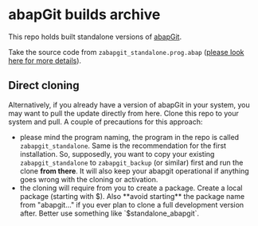 # abapGit builds archive

This repo holds built standalone versions of [abapGit](https://github.com/abapGit/abapGit).

Take the source code from `zabapgit_standalone.prog.abap` ([please look here for more details](https://docs.abapgit.org/guide-install.html#install-standalone-version)).

## Direct cloning

Alternatively, if you already have a version of abapGit in your system, you may want to pull the update directly from here. Clone this repo to your system and pull. A couple of precautions for this approach:
- please mind the program naming, the program in the repo is called `zabapgit_standalone`. Same is the recommendation for the first installation. So, supposedly, you want to copy your existing `zabapgit_standalone` to `zabapgit_backup` (or similar) first and run the clone **from there**. It will also keep your abapgit operational if anything goes wrong with the cloning or activation.
- the cloning will require from you to create a package. Create a local package (starting with $). Also **avoid starting** the package name from "abapgit..." if you ever plan to clone a full development version after. Better use something like `$standalone_abapgit`.
